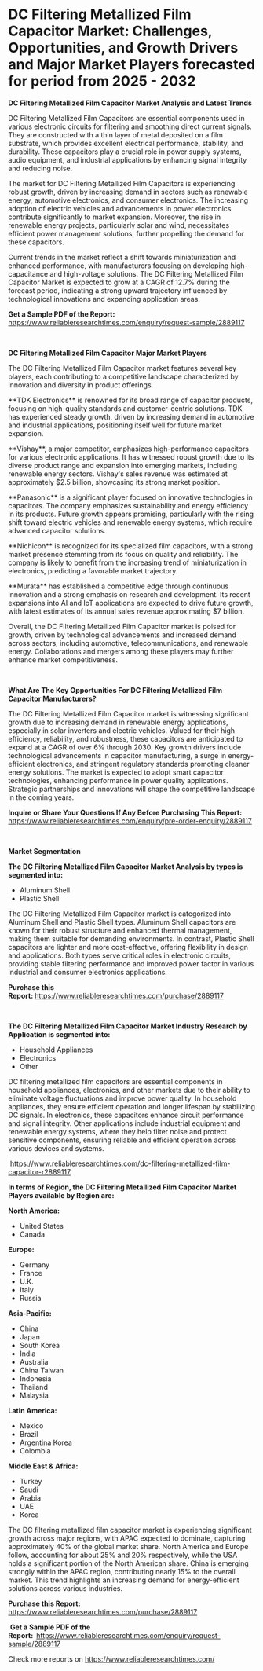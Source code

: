 <p><h1>DC Filtering Metallized Film Capacitor Market: Challenges, Opportunities, and Growth Drivers and Major Market Players forecasted for period from 2025 - 2032</h1></p><p><strong>DC Filtering Metallized Film Capacitor Market Analysis and Latest Trends</strong></p>
<p><p>DC Filtering Metallized Film Capacitors are essential components used in various electronic circuits for filtering and smoothing direct current signals. They are constructed with a thin layer of metal deposited on a film substrate, which provides excellent electrical performance, stability, and durability. These capacitors play a crucial role in power supply systems, audio equipment, and industrial applications by enhancing signal integrity and reducing noise.</p><p>The market for DC Filtering Metallized Film Capacitors is experiencing robust growth, driven by increasing demand in sectors such as renewable energy, automotive electronics, and consumer electronics. The increasing adoption of electric vehicles and advancements in power electronics contribute significantly to market expansion. Moreover, the rise in renewable energy projects, particularly solar and wind, necessitates efficient power management solutions, further propelling the demand for these capacitors.</p><p>Current trends in the market reflect a shift towards miniaturization and enhanced performance, with manufacturers focusing on developing high-capacitance and high-voltage solutions. The DC Filtering Metallized Film Capacitor Market is expected to grow at a CAGR of 12.7% during the forecast period, indicating a strong upward trajectory influenced by technological innovations and expanding application areas.</p></p>
<p><strong>Get a Sample PDF of the Report:&nbsp;</strong> <a href="https://www.reliableresearchtimes.com/enquiry/request-sample/2889117?utm_campaign=3047&utm_medium=2&utm_source=Github&utm_content=ia&utm_term=14032025&utm_id=dc-filtering-metallized-film-capacitor">https://www.reliableresearchtimes.com/enquiry/request-sample/2889117</a></p>
<p>&nbsp;</p>
<p><strong>DC Filtering Metallized Film Capacitor Major Market Players</strong></p>
<p><p>The DC Filtering Metallized Film Capacitor market features several key players, each contributing to a competitive landscape characterized by innovation and diversity in product offerings. </p><p>**TDK Electronics** is renowned for its broad range of capacitor products, focusing on high-quality standards and customer-centric solutions. TDK has experienced steady growth, driven by increasing demand in automotive and industrial applications, positioning itself well for future market expansion.</p><p>**Vishay**, a major competitor, emphasizes high-performance capacitors for various electronic applications. It has witnessed robust growth due to its diverse product range and expansion into emerging markets, including renewable energy sectors. Vishay's sales revenue was estimated at approximately $2.5 billion, showcasing its strong market position.</p><p>**Panasonic** is a significant player focused on innovative technologies in capacitors. The company emphasizes sustainability and energy efficiency in its products. Future growth appears promising, particularly with the rising shift toward electric vehicles and renewable energy systems, which require advanced capacitor solutions.</p><p>**Nichicon** is recognized for its specialized film capacitors, with a strong market presence stemming from its focus on quality and reliability. The company is likely to benefit from the increasing trend of miniaturization in electronics, predicting a favorable market trajectory.</p><p>**Murata** has established a competitive edge through continuous innovation and a strong emphasis on research and development. Its recent expansions into AI and IoT applications are expected to drive future growth, with latest estimates of its annual sales revenue approximating $7 billion.</p><p>Overall, the DC Filtering Metallized Film Capacitor market is poised for growth, driven by technological advancements and increased demand across sectors, including automotive, telecommunications, and renewable energy. Collaborations and mergers among these players may further enhance market competitiveness.</p></p>
<p>&nbsp;</p>
<p><strong>What Are The Key Opportunities For DC Filtering Metallized Film Capacitor Manufacturers?</strong></p>
<p><p>The DC Filtering Metallized Film Capacitor market is witnessing significant growth due to increasing demand in renewable energy applications, especially in solar inverters and electric vehicles. Valued for their high efficiency, reliability, and robustness, these capacitors are anticipated to expand at a CAGR of over 6% through 2030. Key growth drivers include technological advancements in capacitor manufacturing, a surge in energy-efficient electronics, and stringent regulatory standards promoting cleaner energy solutions. The market is expected to adopt smart capacitor technologies, enhancing performance in power quality applications. Strategic partnerships and innovations will shape the competitive landscape in the coming years.</p></p>
<p><strong>Inquire or Share Your Questions If Any Before Purchasing This Report:</strong> <a href="https://www.reliableresearchtimes.com/enquiry/pre-order-enquiry/2889117?utm_campaign=3047&utm_medium=2&utm_source=Github&utm_content=ia&utm_term=14032025&utm_id=dc-filtering-metallized-film-capacitor">https://www.reliableresearchtimes.com/enquiry/pre-order-enquiry/2889117</a></p>
<p>&nbsp;</p>
<p><strong>Market Segmentation</strong></p>
<p><strong>The DC Filtering Metallized Film Capacitor Market Analysis by types is segmented into:</strong></p>
<p><ul><li>Aluminum Shell</li><li>Plastic Shell</li></ul></p>
<p><p>The DC Filtering Metallized Film Capacitor market is categorized into Aluminum Shell and Plastic Shell types. Aluminum Shell capacitors are known for their robust structure and enhanced thermal management, making them suitable for demanding environments. In contrast, Plastic Shell capacitors are lighter and more cost-effective, offering flexibility in design and applications. Both types serve critical roles in electronic circuits, providing stable filtering performance and improved power factor in various industrial and consumer electronics applications.</p></p>
<p><strong>Purchase this Report:&nbsp;</strong><a href="https://www.reliableresearchtimes.com/purchase/2889117?utm_campaign=3047&utm_medium=2&utm_source=Github&utm_content=ia&utm_term=14032025&utm_id=dc-filtering-metallized-film-capacitor">https://www.reliableresearchtimes.com/purchase/2889117</a></p>
<p>&nbsp;</p>
<p><strong>The DC Filtering Metallized Film Capacitor Market Industry Research by Application is segmented into:</strong></p>
<p><ul><li>Household Appliances</li><li>Electronics</li><li>Other</li></ul></p>
<p><p>DC filtering metallized film capacitors are essential components in household appliances, electronics, and other markets due to their ability to eliminate voltage fluctuations and improve power quality. In household appliances, they ensure efficient operation and longer lifespan by stabilizing DC signals. In electronics, these capacitors enhance circuit performance and signal integrity. Other applications include industrial equipment and renewable energy systems, where they help filter noise and protect sensitive components, ensuring reliable and efficient operation across various devices and systems.</p></p>
<p><a href="https://www.reliableresearchtimes.com/dc-filtering-metallized-film-capacitor-r2889117?utm_campaign=3047&utm_medium=2&utm_source=Github&utm_content=ia&utm_term=14032025&utm_id=dc-filtering-metallized-film-capacitor">&nbsp;https://www.reliableresearchtimes.com/dc-filtering-metallized-film-capacitor-r2889117</a></p>
<p><strong>In terms of Region, the DC Filtering Metallized Film Capacitor Market Players available by Region are:</strong></p>
<p>
    <p> <strong> North America: </strong>
        <ul>
            <li>United States</li>
            <li>Canada</li>
        </ul>
        </p> 
    <p> <strong> Europe: </strong>
        <ul>
            <li>Germany</li>
            <li>France</li>
            <li>U.K.</li>
            <li>Italy</li>
            <li>Russia</li>
        </ul>
        </p> 
    <p> <strong> Asia-Pacific: </strong>
        <ul>
            <li>China</li>
            <li>Japan</li>
            <li>South Korea</li>
            <li>India</li>
            <li>Australia</li>
            <li>China Taiwan</li>
            <li>Indonesia</li>
            <li>Thailand</li>
            <li>Malaysia</li>
        </ul>
        </p> 
    <p> <strong> Latin America: </strong>
        <ul>
            <li>Mexico</li>
            <li>Brazil</li>
            <li>Argentina Korea</li>
            <li>Colombia</li>
        </ul>
        </p> 
    <p> <strong> Middle East & Africa: </strong>
        <ul>
            <li>Turkey</li>
            <li>Saudi</li>
            <li>Arabia</li>
            <li>UAE</li>
            <li>Korea</li>
        </ul>
    </p>
    </p>
<p><p>The DC filtering metallized film capacitor market is experiencing significant growth across major regions, with APAC expected to dominate, capturing approximately 40% of the global market share. North America and Europe follow, accounting for about 25% and 20% respectively, while the USA holds a significant portion of the North American share. China is emerging strongly within the APAC region, contributing nearly 15% to the overall market. This trend highlights an increasing demand for energy-efficient solutions across various industries.</p></p>
<p><strong>Purchase this Report: </strong><a href="https://www.reliableresearchtimes.com/purchase/2889117?utm_campaign=3047&utm_medium=2&utm_source=Github&utm_content=ia&utm_term=14032025&utm_id=dc-filtering-metallized-film-capacitor">https://www.reliableresearchtimes.com/purchase/2889117</a></p>
<p>&nbsp;<strong>Get a Sample PDF of the Report:&nbsp;&nbsp;</strong><a href="https://www.reliableresearchtimes.com/enquiry/request-sample/2889117?utm_campaign=3047&utm_medium=2&utm_source=Github&utm_content=ia&utm_term=14032025&utm_id=dc-filtering-metallized-film-capacitor">https://www.reliableresearchtimes.com/enquiry/request-sample/2889117</a></p>
<p><strong></strong></p>
<p>Check more reports on <a href="https://www.reliableresearchtimes.com/?utm_campaign=3047&utm_medium=2&utm_source=Github&utm_content=ia&utm_term=14032025&utm_id=dc-filtering-metallized-film-capacitor">https://www.reliableresearchtimes.com/</a></p>